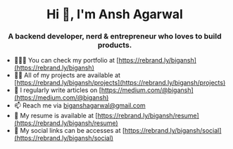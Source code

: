 <h1 align="center">Hi 👋, I'm Ansh Agarwal</h1>
<h3 align="center">
    A backend developer, nerd & entrepreneur who loves to build products.
</h3>

- 👨🏽‍🚀 You can check my portfolio at [https://rebrand.ly/bigansh](https://rebrand.ly/bigansh)
- 👨‍💻 All of my projects are available at [https://rebrand.ly/bigansh/projects](https://rebrand.ly/bigansh/projects) 
- 📝 I regularly write articles on [https://medium.com/@bigansh](https://medium.com/@bigansh)
- 📫 Reach me via biganshagarwal@gmail.com 
- 📄 My resume is available at [https://rebrand.ly/bigansh/resume](https://rebrand.ly/bigansh/resume)
- 📢 My social links can be accesses at [https://rebrand.ly/bigansh/social](https://rebrand.ly/bigansh/social)
